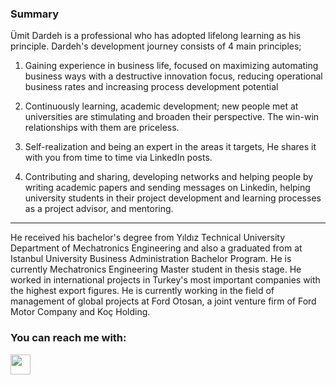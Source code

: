 ### Summary

Ümit Dardeh is a professional who has adopted lifelong learning as his principle. Dardeh's development journey consists of 4 main principles;

1. Gaining experience in business life, focused on maximizing automating business ways with a destructive innovation focus, reducing operational business rates and increasing process development potential

2. Continuously learning, academic development; new people met at universities are stimulating and broaden their perspective. The win-win relationships with them are priceless.

3. Self-realization and being an expert in the areas it targets, He shares it with you from time to time via LinkedIn posts.

4. Contributing and sharing, developing networks and helping people by writing academic papers and sending messages on Linkedin, helping university students in their project development and learning processes as a project advisor, and mentoring.

* * * *

He received his bachelor's degree from Yıldız Technical University Department of Mechatronics Engineering and also a graduated from at Istanbul University Business Administration Bachelor Program. He is currently Mechatronics Engineering Master student in thesis stage. He worked in international projects in Turkey's most important companies with the highest export figures. He is currently working in the field of management of global projects at Ford Otosan, a joint venture firm of Ford Motor Company and Koç Holding.




### You can reach me with:

<a href="https://linkedin.com/in/umitdardeh/"><img height="32" width="32" src="https://cdn.simpleicons.org/linkedin" /></a>
